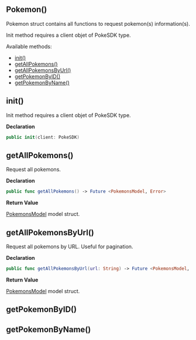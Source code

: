 ## Pokemon()

Pokemon struct contains all functions to request pokemon(s) information(s).

Init method requires a client objet of PokeSDK type. 

Available methods: 

- [init()](#init)
- [getAllPokemons()](#getAllPokemons)
- [getAllPokemonsByUrl()](#getAllPokemonsByUrl)
- [getPokemonByID()](#getPokemonByID)
- [getPokemonByName()](#getPokemonByName)


## init()

Init method requires a client objet of PokeSDK type.

**Declaration**
```swift
public init(client: PokeSDK)
```

## getAllPokemons()

Request all pokemons.

**Declaration**
```swift
public func getAllPokemons() -> Future <PokemonsModel, Error>
```

**Return Value**

[PokemonsModel](pokemonModels.md#PokemonsModel) model struct. 

## getAllPokemonsByUrl()

Request all pokemons by URL. Useful for pagination.

**Declaration**
```swift
public func getAllPokemonsByUrl(url: String) -> Future <PokemonsModel, Error> 
```

**Return Value**

[PokemonsModel](pokemonModels.md#PokemonsModel) model struct. 

## getPokemonByID()


## getPokemonByName()
